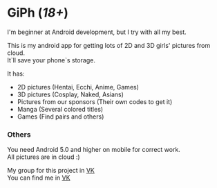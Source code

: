 # GiPh (*18+*)

I'm beginner at Android development, but I try with all my best.

This is my android app for getting lots of 2D and 3D girls' pictures from cloud. <br>
It\`ll save your phone\`s storage.

It has:
- 2D pictures (Hentai, Ecchi, Anime, Games)
- 3D pictures (Cosplay, Naked, Asians)
- Pictures from our sponsors (Their own codes to get it)
- Manga (Several colored titles)
- Games (Find pairs and others)

### Others

You need Android 5.0 and higher on mobile for correct work.<br>
All pictures are in cloud :)

My group for this project in <a href="https://vk.com/gi_ph">VK</a><br>
You can find me in <a href="https://vk.com/vladikvasilyev">VK</a>